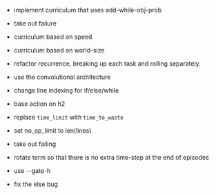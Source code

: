* implement curriculum that uses add-while-obj-prob
* take out failure
* curriculum based on speed
* curriculum based on world-size
* refactor recurrence, breaking up each task and rolling separately.

* use the convolutional architecture
* change line indexing for if/else/while
* base action on h2
* replace `time_limit` with `time_to_waste`
* set no_op_limit to len(lines)
* take out failing
* rotate term so that there is no extra time-step at the end of episodes
* use --gate-h
* fix the else bug
